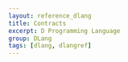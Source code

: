 ```yaml
---
layout: reference_dlang
title: Contracts
excerpt: D Programming Language
group: DLang
tags: [dlang, dlangref]
---
```

